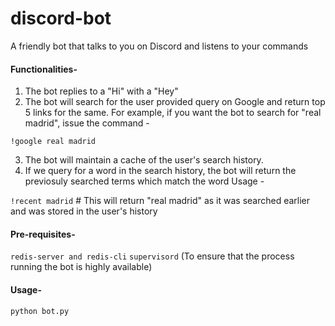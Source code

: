 # discord-bot
A friendly bot that talks to you on Discord and listens to your commands

#### Functionalities-
1. The bot replies to a "Hi" with a "Hey"
2. The bot will search for the user provided query on Google and return top 5 links for the same.
For example, if you want the bot to search for "real madrid", issue the command - 

`!google real madrid`

3. The bot will maintain a cache of the user's search history.
4. If we query for a word in the search history, the bot will return the previosuly searched terms which match the word
Usage -

`!recent madrid` # This will return "real madrid" as it was searched earlier and was stored in the user's history

#### Pre-requisites-
`redis-server and redis-cli`
`supervisord` (To ensure that the process running the bot is highly available)


#### Usage-

`python bot.py`